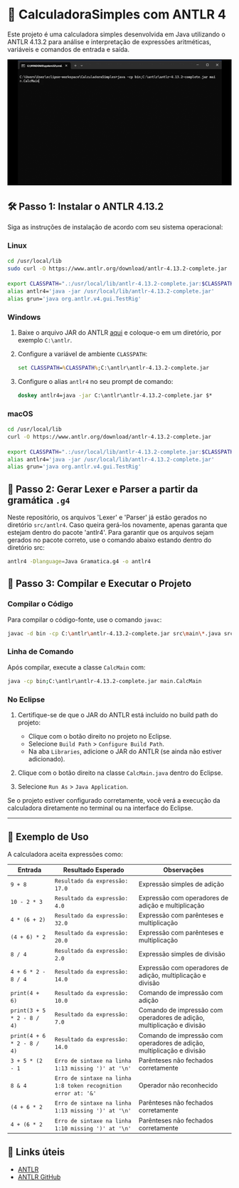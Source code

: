 # 🚀 CalculadoraSimples com ANTLR 4

Este projeto é uma calculadora simples desenvolvida em Java utilizando o ANTLR 4.13.2 para análise e interpretação de expressões aritméticas, variáveis e comandos de entrada e saída.

![demo](./video/Demo_CalculadoraJava.gif)

## 🛠️ Passo 1: Instalar o ANTLR 4.13.2

Siga as instruções de instalação de acordo com seu sistema operacional:

### Linux

```bash
cd /usr/local/lib
sudo curl -O https://www.antlr.org/download/antlr-4.13.2-complete.jar

export CLASSPATH=".:/usr/local/lib/antlr-4.13.2-complete.jar:$CLASSPATH"
alias antlr4='java -jar /usr/local/lib/antlr-4.13.2-complete.jar'
alias grun='java org.antlr.v4.gui.TestRig'
```

### Windows

1. Baixe o arquivo JAR do ANTLR [aqui](https://www.antlr.org/download/antlr-4.13.2-complete.jar) e coloque-o em um diretório, por exemplo `C:\antlr`.
   
2. Configure a variável de ambiente `CLASSPATH`:

   ```cmd
   set CLASSPATH=%CLASSPATH%;C:\antlr\antlr-4.13.2-complete.jar
   ```

3. Configure o alias `antlr4` no seu prompt de comando:

   ```cmd
   doskey antlr4=java -jar C:\antlr\antlr-4.13.2-complete.jar $*
   ```

### macOS

```bash
cd /usr/local/lib
curl -O https://www.antlr.org/download/antlr-4.13.2-complete.jar

export CLASSPATH=".:/usr/local/lib/antlr-4.13.2-complete.jar:$CLASSPATH"
alias antlr4='java -jar /usr/local/lib/antlr-4.13.2-complete.jar'
alias grun='java org.antlr.v4.gui.TestRig'
```

## 🧱 Passo 2: Gerar Lexer e Parser a partir da gramática `.g4`

Neste repositório, os arquivos 'Lexer' e 'Parser' já estão gerados no diretório `src/antlr4`. Caso queira gerá-los novamente, apenas garanta que estejam dentro do pacote 'antlr4'. Para garantir que os arquivos sejam gerados no pacote correto, use o comando abaixo estando dentro do diretório src:

```bash
antlr4 -Dlanguage=Java Gramatica.g4 -o antlr4 
```

## 🎯 Passo 3: Compilar e Executar o Projeto

### Compilar o Código

Para compilar o código-fonte, use o comando `javac`:

```bash
javac -d bin -cp C:\antlr\antlr-4.13.2-complete.jar src\main\*.java src\antlr4\*.java
```

### Linha de Comando

Após compilar, execute a classe `CalcMain` com:

```bash
java -cp bin;C:\antlr\antlr-4.13.2-complete.jar main.CalcMain
```

### No Eclipse

1. Certifique-se de que o JAR do ANTLR está incluído no build path do projeto:
   - Clique com o botão direito no projeto no Eclipse.
   - Selecione `Build Path` > `Configure Build Path`.
   - Na aba `Libraries`, adicione o JAR do ANTLR (se ainda não estiver adicionado).

2. Clique com o botão direito na classe `CalcMain.java` dentro do Eclipse.
3. Selecione `Run As` > `Java Application`.

Se o projeto estiver configurado corretamente, você verá a execução da calculadora diretamente no terminal ou na interface do Eclipse.

---

## 📝 Exemplo de Uso

A calculadora aceita expressões como:

| Entrada                  | Resultado Esperado           | Observações                                                      |
|--------------------------|-------------------------------|------------------------------------------------------------------|
| `9 + 8`                  | `Resultado da expressão: 17.0` | Expressão simples de adição                                        |
| `10 - 2 * 3`             | `Resultado da expressão: 4.0`  | Expressão com operadores de adição e multiplicação                  |
| `4 * (6 + 2)`            | `Resultado da expressão: 32.0` | Expressão com parênteses e multiplicação                           |
| `(4 + 6) * 2`            | `Resultado da expressão: 20.0` | Expressão com parênteses e multiplicação                           |
| `8 / 4`                  | `Resultado da expressão: 2.0`  | Expressão simples de divisão                                      |
| `4 + 6 * 2 - 8 / 4`      | `Resultado da expressão: 14.0` | Expressão com operadores de adição, multiplicação e divisão       |
| `print(4 + 6)`           | `Resultado da expressão: 10.0` | Comando de impressão com adição                                   |
| `print(3 + 5 * 2 - 8 / 4)` | `Resultado da expressão: 7.0` | Comando de impressão com operadores de adição, multiplicação e divisão |
| `print(4 + 6 * 2 - 8 / 4)` | `Resultado da expressão: 14.0` | Comando de impressão com operadores de adição, multiplicação e divisão |
| `3 + 5 * (2 - 1`         | `Erro de sintaxe na linha 1:13 missing ')' at '\n'` | Parênteses não fechados corretamente                                |
| `8 & 4`                  | `Erro de sintaxe na linha 1:8 token recognition error at: '&'` | Operador não reconhecido                                        |
| `(4 + 6 * 2`            | `Erro de sintaxe na linha 1:13 missing ')' at '\n'` | Parênteses não fechados corretamente                                |
| `4 + (6 * 2`            | `Erro de sintaxe na linha 1:10 missing ')' at '\n'` | Parênteses não fechados corretamente                                |

## 🔗 Links úteis

- [ANTLR](https://www.antlr.org/)
- [ANTLR GitHub](https://github.com/antlr/antlr4)